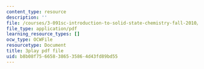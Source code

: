```yaml
---
content_type: resource
description: ''
file: /courses/3-091sc-introduction-to-solid-state-chemistry-fall-2010/b8b08f756658386535864d43fd89bd55_oDOs8Yxydo0.pdf
file_type: application/pdf
learning_resource_types: []
ocw_type: OCWFile
resourcetype: Document
title: 3play pdf file
uid: b8b08f75-6658-3865-3586-4d43fd89bd55
---
```


